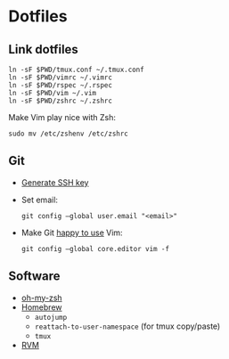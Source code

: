 # Dotfiles
## Link dotfiles
```
ln -sF $PWD/tmux.conf ~/.tmux.conf
ln -sF $PWD/vimrc ~/.vimrc
ln -sF $PWD/rspec ~/.rspec
ln -sF $PWD/vim ~/.vim
ln -sF $PWD/zshrc ~/.zshrc
```

Make Vim play nice with Zsh:

```
sudo mv /etc/zshenv /etc/zshrc
```

## Git
* [Generate SSH key](https://help.github.com/articles/generating-ssh-keys/)
* Set email:

  ```
  git config –global user.email "<email>"
  ```
* Make Git [happy to use](http://apple.stackexchange.com/a/148161/526) Vim:

  ```
  git config –global core.editor vim -f
  ```

## Software
* [oh-my-zsh](https://github.com/robbyrussell/oh-my-zsh)
* [Homebrew](http://brew.sh/)
  * `autojump`
  * `reattach-to-user-namespace` (for tmux copy/paste)
  * `tmux`
* [RVM](http://rvm.io)
